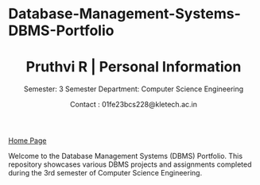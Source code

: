 # Database-Management-Systems-DBMS-Portfolio
<header>
  <h1>Pruthvi R | Personal Information</h1>
  <p>Semester: 3 Semester 
     Department: Computer Science Engineering</p>
     Contact : 01fe23bcs228@kletech.ac.in</p>
  </nav>
</header>

[Home Page](https://github.com/pruthvi-24/Database-Management-Systems-DBMS-Portfolio/blob/main/Home)

Welcome to the Database Management Systems (DBMS) Portfolio. This repository showcases various DBMS projects and assignments completed during the 3rd semester of Computer Science Engineering.

